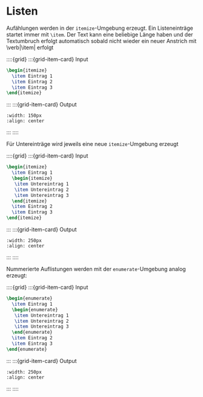 # Listen

Aufählungen werden in der `itemize`-Umgebung erzeugt. Ein Listeneinträge startet immer mit `\item`. Der Text kann eine beliebige Länge haben und der Textumbruch erfolgt automatisch sobald nicht wieder ein neuer Anstrich mit \verb|\item| erfolgt

::::{grid}
:::{grid-item-card} Input

```latex
\begin{itemize}
  \item Eintrag 1
  \item Eintrag 2
  \item Eintrag 3
\end{itemize}
```

:::
:::{grid-item-card} Output

```{image} Einfuehrung/item1.png
:width: 150px
:align: center
```

:::
::::

Für Untereinträge wird jeweils eine neue `itemize`-Umgebung erzeugt

::::{grid}
:::{grid-item-card} Input

```latex
\begin{itemize}
  \item Eintrag 1
  \begin{itemize}
   \item Untereintrag 1
   \item Untereintrag 2
   \item Untereintrag 3
  \end{itemize}
  \item Eintrag 2
  \item Eintrag 3
\end{itemize}
```

:::
:::{grid-item-card} Output

```{image} Einfuehrung/item2.png
:width: 250px
:align: center
```

:::
::::

Nummerierte Auflistungen werden mit der `enumerate`-Umgebung analog erzeugt:

::::{grid}
:::{grid-item-card} Input

```latex
\begin{enumerate}
  \item Eintrag 1
  \begin{enumerate}
   \item Untereintrag 1
   \item Untereintrag 2
   \item Untereintrag 3
  \end{enumerate}
  \item Eintrag 2
  \item Eintrag 3
\end{enumerate}
```

:::
:::{grid-item-card} Output

```{image} Einfuehrung/item4.png
:width: 250px
:align: center
```

:::
::::
